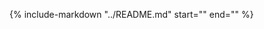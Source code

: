 {%
   include-markdown "../README.md"
   start="<!--haliax-intro-start-->"
   end="<!--haliax-intro-end-->"
%}
